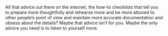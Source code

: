 

All that advice out there on the internet, the how-to checklists that tell you to prepare more thoughtfully
and rehearse more and be more attuned to other people’s point of view and maintain more accurate
documentation and obsess about the details? Maybe that advice isn’t for you. Maybe the only advice you need
is to listen to yourself more.